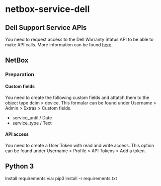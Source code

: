 # netbox-service-dell
## Dell Support Service APIs
You need to request access to the Dell Warranty Status API to be able to make API calls. More information can be found [here](https://techdirect.dell.com/portal.30/Login.aspx).
## NetBox
### Preparation
#### Custom fields
You need to create the following custom fields and attatch them to the object type dcim > device. This formular can be found under Username > Admin > Extras > Custom fields.
* service_until / Date
* service_type / Text
#### API access
You need to create a User Token with read and write access. This option can be found under Username > Profile > API Tokens > Add a token.
## Python 3
Install requirements via:
   pip3 install -r requirements.txt
